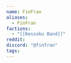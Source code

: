 ```yaml
---
name: FinFran
aliases:
  - FinFran
factions:
  - "[[Kessoku Band]]"
reddit: 
discord: "@finfran"
tags:
---
```

